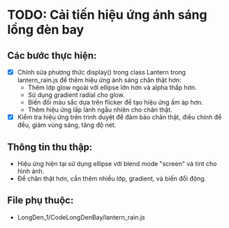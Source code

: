 # TODO: Cải tiến hiệu ứng ánh sáng lồng đèn bay

## Các bước thực hiện:

- [x] Chỉnh sửa phương thức display() trong class Lantern trong lantern_rain.js để thêm hiệu ứng ánh sáng chân thật hơn:
  - Thêm lớp glow ngoài với ellipse lớn hơn và alpha thấp hơn.
  - Sử dụng gradient radial cho glow.
  - Biến đổi màu sắc dựa trên flicker để tạo hiệu ứng ấm áp hơn.
  - Thêm hiệu ứng lấp lánh ngẫu nhiên cho chân thật.
- [x] Kiểm tra hiệu ứng trên trình duyệt để đảm bảo chân thật, điều chỉnh để đều, giảm vùng sáng, tăng độ nét.

## Thông tin thu thập:

- Hiệu ứng hiện tại sử dụng ellipse với blend mode "screen" và tint cho hình ảnh.
- Để chân thật hơn, cần thêm nhiều lớp, gradient, và biến đổi động.

## File phụ thuộc:

- LongDen_1/CodeLongDenBay/lantern_rain.js
